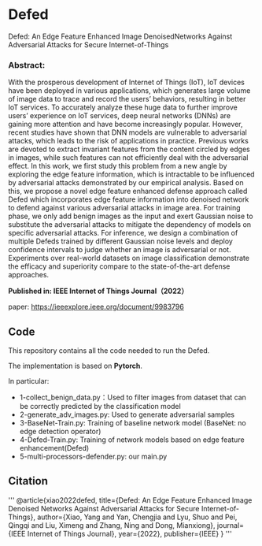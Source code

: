 # Defed
Defed: An Edge Feature Enhanced Image DenoisedNetworks Against Adversarial Attacks for Secure Internet-of-Things
### Abstract:
With the prosperous development of Internet of Things (IoT), IoT devices have been deployed in various applications, which generates large volume of image data to trace and record the users’ behaviors, resulting in better IoT services. To accurately analyze these huge data to further improve users’ experience on IoT services, deep neural networks (DNNs) are gaining more attention and have become increasingly popular. However, recent studies have shown that DNN models are vulnerable to adversarial attacks, which leads to the risk of applications in practice. Previous works are devoted to extract invariant features from the content circled by edges in images, while such features can not efficiently deal with the adversarial effect. In this work, we first study this problem from a new angle by exploring the edge feature information, which is intractable to be influenced by adversarial attacks demonstrated by our empirical analysis. Based on this, we propose a novel edge feature enhanced defense approach called Defed which incorporates edge feature information into denoised network to defend against various adversarial attacks in image area. For training phase, we only add benign images as the input and exert Gaussian noise to substitute the adversarial attacks to mitigate the dependency of models on specific adversarial attacks. For inference, we design a combination of multiple Defeds trained by different Gaussian noise levels and deploy confidence intervals to judge whether an image is adversarial or not. Experiments over real-world datasets on image classification demonstrate the efficacy and superiority compare to the state-of-the-art defense approaches.


**Published in: IEEE Internet of Things Journal（2022）**

paper: https://ieeexplore.ieee.org/document/9983796


## Code
This repository contains all the code needed to run the Defed. 

The implementation is based on **Pytorch**.

In particular:

- 1-collect_benign_data.py：Used to filter images from dataset that can be correctly predicted by the classification model
- 2-generate_adv_images.py: Used to generate adversarial samples
- 3-BaseNet-Train.py: Training of baseline network model (BaseNet: no edge detection operator)
- 4-Defed-Train.py: Training of network models based on edge feature enhancement(Defed)
- 5-multi-processors-defender.py: our main.py


## Citation
'''
@article{xiao2022defed,
  title={Defed: An Edge Feature Enhanced Image Denoised Networks Against Adversarial Attacks for Secure Internet-of-Things},
  author={Xiao, Yang and Yan, Chengjia and Lyu, Shuo and Pei, Qingqi and Liu, Ximeng and Zhang, Ning and Dong, Mianxiong},
  journal={IEEE Internet of Things Journal},
  year={2022},
  publisher={IEEE}
}
'''
